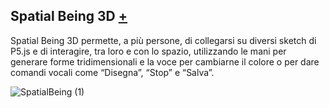 ## Spatial Being 3D [+](https://editor.p5js.org/RobertoAlesi/full/0Tne-Js-i)
Spatial Being 3D permette, a più persone, di collegarsi su diversi sketch di P5.js e di interagire, tra loro e con lo spazio, utilizzando le mani per generare forme tridimensionali e la voce per cambiarne il colore o per dare comandi vocali come “Disegna”, “Stop” e “Salva”.

![SpatialBeing (1)](https://user-images.githubusercontent.com/76455356/121309497-8ac1b400-c902-11eb-8ea0-dd4fa64421b5.png)
